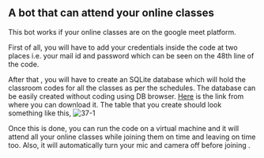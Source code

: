 ## A bot that can attend your online classes
This bot works if your online classes are on the google meet platform.

First of all, you will have to add your credentials inside the code at two places i.e. your mail id and password which can be seen on the 48th line of the code.

After that , you will have to create an SQLite database which will hold the classroom codes for all the classes as per the schedules. 
The database can be easily created without coding using DB browser.
[Here](https://sqlitebrowser.org/) is the link from where you can download it. 
The table that you create should look something like this, 
![37-1](https://user-images.githubusercontent.com/61153266/120939110-028db400-c734-11eb-806e-a1fe4d8b488c.png)


Once this is done, you can run the code on a virtual machine and it will attend all your online classes while joining them on time and leaving on time too. 
Also, it will automatically turn your mic and camera off before joining .

